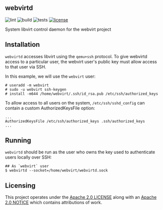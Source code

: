 webvirtd
--------

![lint](https://github.com/kevr/webvirtd/actions/workflows/lint.yaml/badge.svg?branch=master)
![build](https://github.com/kevr/webvirtd/actions/workflows/build.yaml/badge.svg?branch=master)
![tests](https://github.com/kevr/webvirtd/actions/workflows/tests.yaml/badge.svg?branch=master)
[![license](https://img.shields.io/badge/License-Apache_2.0-blue.svg)](https://opensource.org/licenses/Apache-2.0)

System libvirt control daemon for the webvirt project

Installation
------------

`webvirtd` accesses libvirt using the `qemu+ssh` protocol. To give
webvirtd access to a particular user, the webvirt user's public key
must allow access to that user via SSH.

In this example, we will use the `webvirt` user:

    # useradd -m webvirt
    # sudo -u webvirt ssh-keygen
    # install -m644 /home/webvirt/.ssh/id_rsa.pub /etc/ssh/authorized_keys

To allow access to all users on the system, `/etc/ssh/sshd_config` can
contain a custom AuthorizedKeysFile option:

    ...
    AuthorizedKeysFile /etc/ssh/authorized_keys .ssh/authorized_keys
    ...

Running
-------

`webvirtd` should be run as the user who owns the key used to
authenticate users locally over SSH:

    ## As `webvirt` user
    $ webvirtd --socket=/home/webvirt/webvirtd.sock

Licensing
---------

This project operates under the [Apache 2.0 LICENSE](LICENSE) along with
an [Apache 2.0 NOTICE](NOTICE) which contains attributions of work.
